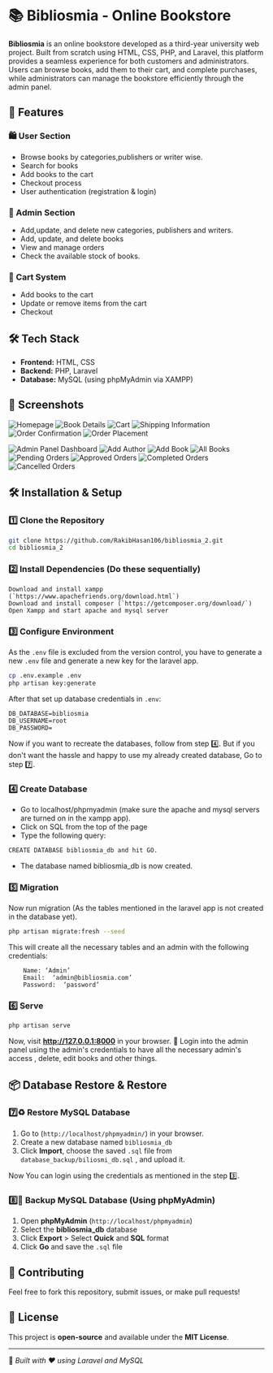 # 📚 Bibliosmia - Online Bookstore

**Bibliosmia** is an online bookstore developed as a third-year university web project. Built from scratch using HTML, CSS, PHP, and Laravel, this platform provides a seamless experience for both customers and administrators. Users can browse books, add them to their cart, and complete purchases, while administrators can manage the bookstore efficiently through the admin panel.

## 🚀 Features

### 🛍 User Section
- Browse books by categories,publishers or writer wise.
- Search for books
- Add books to the cart
- Checkout process
- User authentication (registration & login)

### 🔑 Admin Section
- Add,update, and delete new categories, publishers and writers.
- Add, update, and delete books
- View and manage orders
- Check the available stock of books.

### 🛒 Cart System
- Add books to the cart
- Update or remove items from the cart
- Checkout

## 🛠 Tech Stack
- **Frontend:** HTML, CSS
- **Backend:** PHP, Laravel
- **Database:** MySQL (using phpMyAdmin via XAMPP)

## 📸 Screenshots



![Homepage](screenshots/Homepage.jpg)
![Book Details](screenshots/Bookdetail.jpg)
![Cart](screenshots/cart.jpg)
![Shipping Information](screenshots/shipping_information.jpg)
![Order Confirmation](screenshots/order_confirmation.jpg)
![Order Placement](screenshots/order_placed_cart_empty.jpg)

![Admin Panel Dashboard](screenshots/dashboard.jpg)
![Add Author](screenshots/add_author.jpg)
![Add Book](screenshots/add_book.jpg)
![All Books](screenshots/all_books.jpg)
![Pending Orders](screenshots/pending_orders.jpg)
![Approved Orders](screenshots/approved_orders.jpg)
![Completed Orders](screenshots/completed_orders.jpg)
![Cancelled Orders](screenshots/cancelled_orders.jpg)


## 🛠 Installation & Setup

### 1️⃣ Clone the Repository

```sh
git clone https://github.com/RakibHasan106/bibliosmia_2.git
cd bibliosmia_2
```

### 2️⃣ Install Dependencies (Do these sequentially)
    
    Download and install xampp (`https://www.apachefriends.org/download.html`)
    Download and install composer (`https://getcomposer.org/download/`)
    Open Xampp and start apache and mysql server

### 3️⃣ Configure Environment
As the `.env` file is excluded from the version control, you have to generate a new `.env` file and generate a new key for the laravel app.

```sh
cp .env.example .env
php artisan key:generate
```
After that set up database credentials in `.env`:

```env
DB_DATABASE=bibliosmia
DB_USERNAME=root
DB_PASSWORD=
```

Now if you want to recreate the databases, follow from step 4️⃣. But if you don't want the hassle and happy to use my already created database, Go to step 7️⃣.

### 4️⃣ Create Database
*	Go to localhost/phpmyadmin (make sure the apache and mysql servers are turned on in the xampp app).
*	Click on SQL from the top of the page 
*	Type the following query:  

```sh
CREATE DATABASE bibliosmia_db and hit GO.
```

*	The database named bibliosmia_db is now created.


### 5️⃣ Migration
Now run migration (As the tables mentioned in the laravel app is not created in the database yet).

```sh
php artisan migrate:fresh --seed
```
This will create all the necessary tables and an admin with the following credentials:

```env
    Name: ‘Admin’
	Email:  ‘admin@bibliosmia.com’
	Password:  ‘password’

```
### 6️⃣ Serve

```sh
php artisan serve
```

Now, visit **http://127.0.0.1:8000** in your browser. 🎉
Login into the admin panel using the admin's credentials to have all the necessary admin's access , delete, edit books and other things.

## 📦 Database Restore & Restore

### 7️⃣♻️ Restore MySQL Database
1. Go to (`http://localhost/phpmyadmin/`) in your browser.
2. Create a new database named `bibliosmia_db`
3. Click **Import**, choose the saved `.sql` file from `database_backup/biliosmi_db.sql` , and upload it.

Now You can login using the credentials as mentioned in the step 3️⃣.

### 8️⃣🔄 Backup MySQL Database (Using phpMyAdmin)
1. Open **phpMyAdmin** (`http://localhost/phpmyadmin`)
2. Select the **bibliosmia_db** database
3. Click **Export** > Select **Quick** and **SQL** format
4. Click **Go** and save the `.sql` file


## 🤝 Contributing
Feel free to fork this repository, submit issues, or make pull requests!

## 📄 License
This project is **open-source** and available under the **MIT License**.

---
🚀 *Built with ❤️ using Laravel and MySQL*
